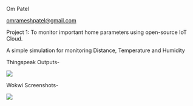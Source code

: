 ﻿Om Patel

omrameshpatel@gmail.com

Project 1: To monitor important home parameters using open-source IoT Cloud.

A simple simulation for monitoring Distance, Temperature and Humidity

Thingspeak Outputs-

![](Aspose.Words.36d5e765-6a52-4d03-a0b6-fffe284e042a.001.png)

Wokwi Screenshots-

![](Aspose.Words.36d5e765-6a52-4d03-a0b6-fffe284e042a.002.png)
